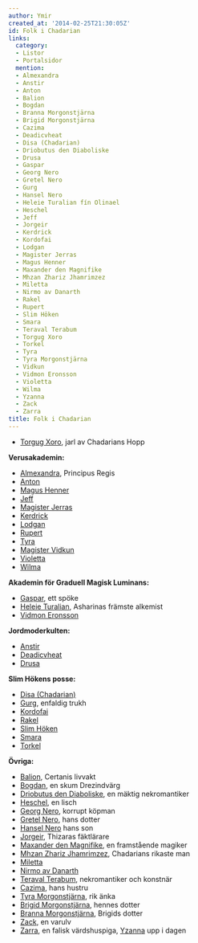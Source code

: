 ```yaml
---
author: Ymir
created_at: '2014-02-25T21:30:05Z'
id: Folk i Chadarian
links:
  category:
  - Listor
  - Portalsidor
  mention:
  - Almexandra
  - Anstir
  - Anton
  - Balion
  - Bogdan
  - Branna Morgonstjärna
  - Brigid Morgonstjärna
  - Cazima
  - Deadicvheat
  - Disa (Chadarian)
  - Driobutus den Diaboliske
  - Drusa
  - Gaspar
  - Georg Nero
  - Gretel Nero
  - Gurg
  - Hansel Nero
  - Heleie Turalian fín Olinael
  - Heschel
  - Jeff
  - Jorgeir
  - Kerdrick
  - Kordofai
  - Lodgan
  - Magister Jerras
  - Magus Henner
  - Maxander den Magnifike
  - Mhzan Zhariz Jhamrimzez
  - Miletta
  - Nirmo av Danarth
  - Rakel
  - Rupert
  - Slim Höken
  - Smara
  - Teraval Terabum
  - Torgug Xoro
  - Torkel
  - Tyra
  - Tyra Morgonstjärna
  - Vidkun
  - Vidmon Eronsson
  - Violetta
  - Wilma
  - Yzanna
  - Zack
  - Zarra
title: Folk i Chadarian
---
```


-   [Torgug Xoro], jarl av Chadarians Hopp

**Verusakademin:**

-   [Almexandra], Principus Regis
-   [Anton]
-   [Magus Henner]
-   [Jeff]
-   [Magister Jerras]
-   [Kerdrick]
-   [Lodgan]
-   [Rupert]
-   [Tyra]
-   [Magister Vidkun]
-   [Violetta]
-   [Wilma]

**Akademin för Graduell Magisk Luminans:**

-   [Gaspar], ett spöke
-   [Heleie Turalian], Asharinas främste alkemist
-   [Vidmon Eronsson]

**Jordmoderkulten:**

-   [Anstir]
-   [Deadicvheat]
-   [Drusa]

**Slim Hökens posse:**

-   [Disa (Chadarian)]
-   [Gurg], enfaldig trukh
-   [Kordofai]
-   [Rakel]
-   [Slim Höken]
-   [Smara]
-   [Torkel]

**Övriga:**

-   [Balion], Certanis livvakt
-   [Bogdan], en skum Drezindvärg
-   [Driobutus den Diaboliske], en mäktig nekromantiker
-   [Heschel], en lisch
-   [Georg Nero], korrupt köpman
-   [Gretel Nero], hans dotter
-   [Hansel Nero] hans son
-   [Jorgeir], Thizaras fäktlärare
-   [Maxander den Magnifike], en framstående magiker
-   [Mhzan Zhariz Jhamrimzez], Chadarians rikaste man
-   [Miletta]
-   [Nirmo av Danarth]
-   [Teraval Terabum], nekromantiker och konstnär
-   [Cazima], hans hustru
-   [Tyra Morgonstjärna], rik änka
-   [Brigid Morgonstjärna], hennes dotter
-   [Branna Morgonstjärna], Brigids dotter
-   [Zack], en varulv
-   [Zarra], en falisk värdshuspiga, [Yzanna] upp i dagen

  [Torgug Xoro]: Torgug_Xoro
  [Almexandra]: Almexandra
  [Anton]: Anton
  [Magus Henner]: Magus_Henner
  [Jeff]: Jeff
  [Magister Jerras]: Magister_Jerras
  [Kerdrick]: Kerdrick
  [Lodgan]: Lodgan
  [Rupert]: Rupert
  [Tyra]: Tyra
  [Magister Vidkun]: Vidkun
  [Violetta]: Violetta
  [Wilma]: Wilma
  [Gaspar]: Gaspar
  [Heleie Turalian]: Heleie_Turalian_fín_Olinael
  [Vidmon Eronsson]: Vidmon_Eronsson
  [Anstir]: Anstir
  [Deadicvheat]: Deadicvheat
  [Drusa]: Drusa
  [Disa (Chadarian)]: Disa_Chadarian
  [Gurg]: Gurg
  [Kordofai]: Kordofai
  [Rakel]: Rakel
  [Slim Höken]: Slim_Höken
  [Smara]: Smara
  [Torkel]: Torkel
  [Balion]: Balion
  [Bogdan]: Bogdan
  [Driobutus den Diaboliske]: Driobutus_den_Diaboliske
  [Heschel]: Heschel
  [Georg Nero]: Georg_Nero
  [Gretel Nero]: Gretel_Nero
  [Hansel Nero]: Hansel_Nero
  [Jorgeir]: Jorgeir
  [Maxander den Magnifike]: Maxander_den_Magnifike
  [Mhzan Zhariz Jhamrimzez]: Mhzan_Zhariz_Jhamrimzez
  [Miletta]: Miletta
  [Nirmo av Danarth]: Nirmo_av_Danarth
  [Teraval Terabum]: Teraval_Terabum
  [Cazima]: Cazima
  [Tyra Morgonstjärna]: Tyra_Morgonstjärna
  [Brigid Morgonstjärna]: Brigid_Morgonstjärna
  [Branna Morgonstjärna]: Branna_Morgonstjärna
  [Zack]: Zack
  [Zarra]: Zarra
  [Yzanna]: Yzanna
